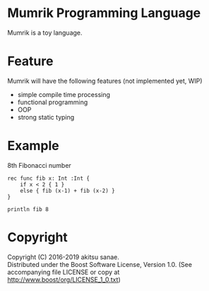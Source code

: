 # Mumrik Programming Language

Mumrik is a toy language.

# Feature

Mumrik will have the following features (not implemented yet, WIP)
* simple compile time processing
* functional programming
* OOP
* strong static typing

# Example

8th Fibonacci number
```
rec func fib x: Int :Int {
    if x < 2 { 1 }
    else { fib (x-1) + fib (x-2) }
}

println fib 8
```

# Copyright
Copyright (C) 2016-2019 akitsu sanae.  
Distributed under the Boost Software License, Version 1.0. 
(See accompanying file LICENSE or copy at http://www.boost/org/LICENSE_1_0.txt)  



